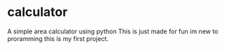 # calculator
A simple area calculator using python
This is just made for fun im new to proramming this is my first project.
